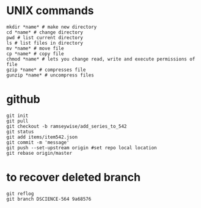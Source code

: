 # UNIX commands
    mkdir *name* # make new directory
    cd *name* # change directory
    pwd # list current directory
    ls # list files in directory
    mv *name* # move file
    cp *name* # copy file
    chmod *name* # lets you change read, write and execute permissions of file
    gzip *name* # compresses file
    gunzip *name* # uncompress files

# github
    git init
    git pull
    git checkout -b ramseywise/add_series_to_542
    git status
    git add items/item542.json
    git commit -m 'message'
    git push --set-upstream origin #set repo local location
    git rebase origin/master
# to recover deleted branch
    git reflog
    git branch DSCIENCE-564 9a68576